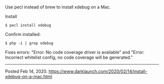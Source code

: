 Use pecl instead of brew to install xdebug on a Mac.

Install
```
$ pecl install xdebug
```

Confirm installed:
```
$ php -i | grep xdebug
```

Fixes errors: "Error: No code coverage driver is available" and "Error:  Incorrect whitelist config, no code coverage will be generated."

---


Posted Feb 14, 2020.
https://www.darklaunch.com/2020/02/14/install-xdebug-on-a-mac.html